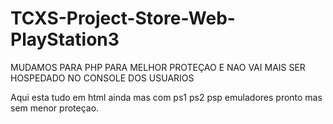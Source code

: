 # TCXS-Project-Store-Web-PlayStation3

MUDAMOS PARA PHP PARA MELHOR PROTEÇAO E NAO VAI MAIS SER HOSPEDADO NO CONSOLE DOS USUARIOS

Aqui esta tudo em html ainda mas com ps1 ps2 psp emuladores pronto mas sem menor proteçao.
